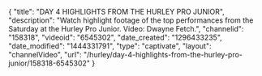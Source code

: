{
    "title": "DAY 4 HIGHLIGHTS FROM THE HURLEY PRO JUNIOR",
    "description": "Watch highlight footage of the top performances from the Saturday at the Hurley Pro Junior. Video: Dwayne Fetch.",
    "channelid": "158318",
    "videoid": "6545302",
    "date_created": "1296433235",
    "date_modified": "1444331791",
    "type": "captivate",
    "layout": "channelVideo",
    "url": "\/hurley\/day-4-highlights-from-the-hurley-pro-junior\/158318-6545302"
}